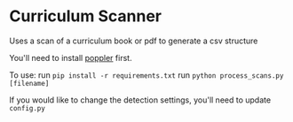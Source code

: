 # Curriculum Scanner
Uses a scan of a curriculum book or pdf to generate a csv structure

You'll need to install [poppler](https://poppler.freedesktop.org/) first.

To use:
run `pip install -r requirements.txt`
run `python process_scans.py [filename]`


If you would like to change the detection settings, you'll need to update `config.py`